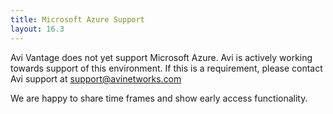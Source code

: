 ```yaml
---
title: Microsoft Azure Support
layout: 16.3
---
```

Avi Vantage does not yet support Microsoft Azure. Avi is actively working towards support of this environment. If this is a requirement, please contact Avi support at support@avinetworks.com 

We are happy to share time frames and show early access functionality.
